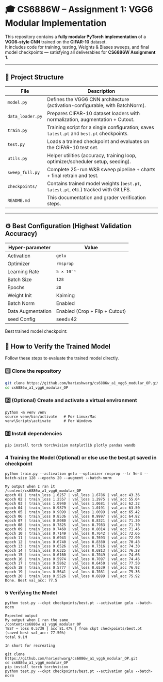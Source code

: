 # 🎓 CS6886W – Assignment 1: VGG6 Modular Implementation

This repository contains a **fully modular PyTorch implementation** of a **VGG6-style CNN** trained on the **CIFAR-10** dataset.  
It includes code for training, testing, Weights & Biases sweeps, and final model checkpoints — satisfying all deliverables for **CS6886W Assignment 1**.

---

## 📁 Project Structure

| File | Description |
|------|--------------|
| `model.py` | Defines the VGG6 CNN architecture (activation-configurable, with BatchNorm). |
| `data_loader.py` | Prepares CIFAR-10 dataset loaders with normalization, augmentation + Cutout. |
| `train.py` | Training script for a single configuration; saves `latest.pt` and `best.pt` checkpoints. |
| `test.py` | Loads a trained checkpoint and evaluates on the CIFAR-10 test set. |
| `utils.py` | Helper utilities (accuracy, training loop, optimizer/scheduler setup, seeding). |
| `sweep_full.py` | Complete 25-run W&B sweep pipeline + charts + final retrain and test. |
| `checkpoints/` | Contains trained model weights (`best.pt`, `latest.pt`, etc.) tracked with Git LFS. |
| `README.md` | This documentation and grader verification steps. |

---

## ⚙️ Best Configuration (Highest Validation Accuracy)

| Hyper-parameter | Value |
|-----------------|--------|
| Activation | `gelu` |
| Optimizer | `rmsprop` |
| Learning Rate | `5 × 10⁻⁴` |
| Batch Size | `128` |
| Epochs | `20` |
| Weight Init | Kaiming |
| Batch Norm | Enabled |
| Data Augmentation | Enabled (Crop + Flip + Cutout) |
| seed Config | seed=42 | 

Best trained model checkpoint:  

## 🧪 How to Verify the Trained Model

Follow these steps to evaluate the trained model directly.

### 1️⃣ Clone the repository
```bash
git clone https://github.com/harieshwarg/cs6886w_a1_vgg6_modular_OP.git
cd cs6886w_a1_vgg6_modular_OP
```

### 2️⃣ (Optional) Create and activate a virtual environment
```
python -m venv venv
source venv/bin/activate   # For Linux/Mac
venv\Scripts\activate      # For Windows
```

### 3️⃣ Install dependencies
```
pip install torch torchvision matplotlib plotly pandas wandb
```

###  4 Training the Model (Optional) or else use the best.pt saved in checkpoint 
```
python train.py --activation gelu --optimizer rmsprop --lr 5e-4 --batch-size 128 --epochs 20 --augment --batch-norm
```
```
My output when I ran it 
/content/cs6886w_a1_vgg6_modular_OP
epoch 01 | train_loss 1.6257 | val_loss 1.6786 | val_acc 43.36
epoch 02 | train_loss 1.2557 | val_loss 1.2975 | val_acc 55.04
epoch 03 | train_loss 1.0940 | val_loss 1.0681 | val_acc 62.32
epoch 04 | train_loss 0.9879 | val_loss 1.0191 | val_acc 63.50
epoch 05 | train_loss 0.9099 | val_loss 1.0099 | val_acc 65.42
epoch 06 | train_loss 0.8536 | val_loss 0.9997 | val_acc 64.82
epoch 07 | train_loss 0.8080 | val_loss 0.8321 | val_acc 71.30
epoch 08 | train_loss 0.7825 | val_loss 0.7983 | val_acc 71.70
epoch 09 | train_loss 0.7460 | val_loss 0.8014 | val_acc 71.46
epoch 10 | train_loss 0.7149 | val_loss 0.7642 | val_acc 72.66
epoch 11 | train_loss 0.6943 | val_loss 0.7693 | val_acc 72.90
epoch 12 | train_loss 0.6740 | val_loss 0.8380 | val_acc 70.48
epoch 13 | train_loss 0.6526 | val_loss 0.7316 | val_acc 74.30
epoch 14 | train_loss 0.6325 | val_loss 0.6813 | val_acc 76.28
epoch 15 | train_loss 0.6160 | val_loss 0.7049 | val_acc 74.66
epoch 16 | train_loss 0.5974 | val_loss 0.7097 | val_acc 74.46
epoch 17 | train_loss 0.5862 | val_loss 0.6450 | val_acc 77.50
epoch 18 | train_loss 0.5777 | val_loss 0.6539 | val_acc 76.92
epoch 19 | train_loss 0.5641 | val_loss 0.7081 | val_acc 75.36
epoch 20 | train_loss 0.5526 | val_loss 0.6899 | val_acc 75.92
Done. Best val_acc: 77.5
```

### 5 Verifying the Model
```
python test.py --ckpt checkpoints/best.pt --activation gelu --batch-norm
```

```
Expected output
My output when I ran the same
/content/cs6886w_a1_vgg6_modular_OP
TEST — loss 0.5739 | acc 81.47% | from ckpt checkpoints/best.pt
(saved best val_acc: 77.50%)
total 9.1M
``` 


```
In short for recreating

git clone https://github.com/harieshwarg/cs6886w_a1_vgg6_modular_OP.git
cd cs6886w_a1_vgg6_modular_OP
pip install torch torchvision
python test.py --ckpt checkpoints/best.pt --activation gelu --batch-norm

```
